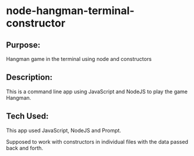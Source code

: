 # node-hangman-terminal-constructor

## Purpose:
Hangman game in the terminal using node and constructors

## Description:
This is a command line app using JavaScript and NodeJS to play the game Hangman.

## Tech Used:
This app used JavaScript, NodeJS and Prompt.

Supposed to work with constructors in individual files with the data passed back and forth.